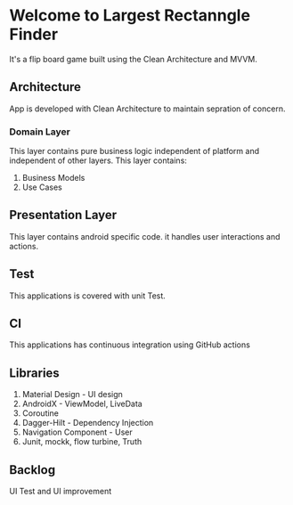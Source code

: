 # Welcome to Largest Rectanngle Finder

It's a flip board game built using the Clean Architecture and MVVM.


## Architecture
App is developed with Clean Architecture to maintain sepration of concern.

### Domain Layer

This layer contains pure business logic independent of platform and independent of other layers. This layer contains:

  1.  Business Models
  2.  Use Cases


## Presentation Layer
This layer contains android specific code. it handles user interactions and actions.


## Test
This applications is covered with unit Test.

## CI
This applications has continuous integration using GitHub actions


## Libraries
  1.  Material Design - UI design
  2.  AndroidX - ViewModel, LiveData
  3.  Coroutine 
  4.  Dagger-Hilt -  Dependency Injection
  5.  Navigation Component - User 
  6.  Junit, mockk, flow turbine, Truth 


## Backlog

UI Test and UI improvement
